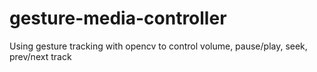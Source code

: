 # gesture-media-controller
Using gesture tracking with opencv to control volume, pause/play, seek, prev/next track 
